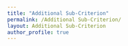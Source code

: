 ```yaml
---
title: "Additional Sub-Criterion"
permalink: /Additional Sub-Criterion/
layout: Additional Sub-Criterion
author_profile: true
---
```

